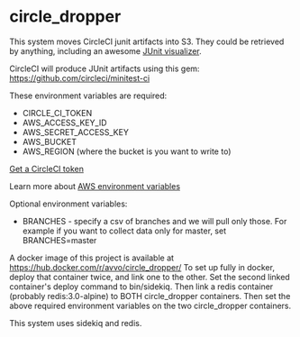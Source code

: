 # circle_dropper

This system moves CircleCI junit artifacts into S3.  They could be retrieved by anything, including an awesome [JUnit visualizer](https://github.com/avvo/junit_visualizer).

CircleCI will produce JUnit artifacts using this gem: https://github.com/circleci/minitest-ci

These environment variables are required:

* CIRCLE_CI_TOKEN
* AWS_ACCESS_KEY_ID
* AWS_SECRET_ACCESS_KEY
* AWS_BUCKET
* AWS_REGION (where the bucket is you want to write to)

[Get a CircleCI token](https://circleci.com/account/api)

Learn more about [AWS environment variables](https://github.com/aws/aws-sdk-ruby)

Optional environment variables:

* BRANCHES - specify a csv of branches and we will pull only those.  For example if you want to collect data only for master, set BRANCHES=master

A docker image of this project is available at https://hub.docker.com/r/avvo/circle_dropper/
To set up fully in docker, deploy that container twice, and link one to the other.  Set the second linked container's deploy command to bin/sidekiq.  Then link a redis container (probably redis:3.0-alpine) to BOTH circle_dropper containers.  Then set the above required environment variables on the two circle_dropper containers.

This system uses sidekiq and redis.
